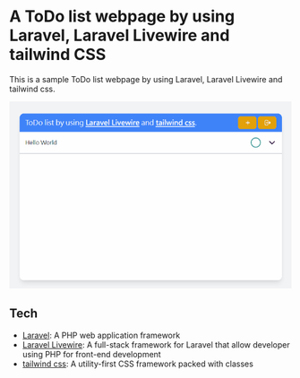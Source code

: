 # A ToDo list webpage by using Laravel, Laravel Livewire and tailwind CSS

This is a sample ToDo list webpage by using Laravel, Laravel Livewire and tailwind css.

![](github_img/todo_animation.gif)

## Tech
- [Laravel](https://github.com/laravel/laravel): A PHP web application framework
- [Laravel Livewire](https://laravel-livewire.com): A full-stack framework for Laravel that allow developer using PHP for front-end development
- [tailwind css](https://tailwindcss.com): A utility-first CSS framework packed with classes
